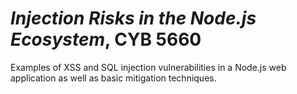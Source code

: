 # *Injection Risks in the Node.js Ecosystem*, CYB 5660

Examples of XSS and SQL injection vulnerabilities in a Node.js web application as well as basic mitigation techniques.
